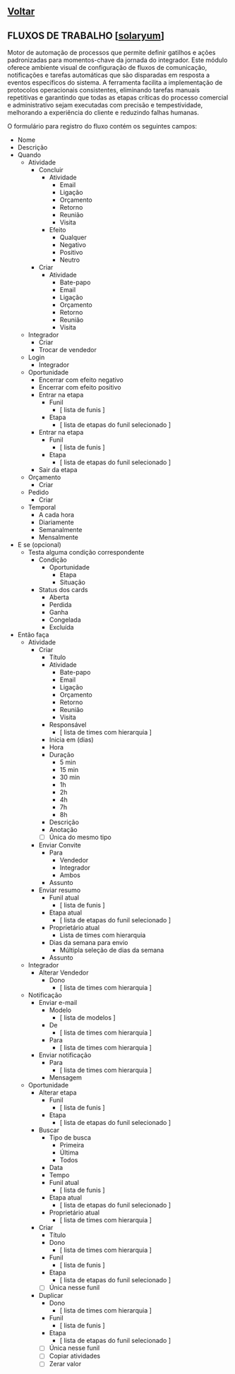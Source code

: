 [Voltar](./00_INDEX.md)
---

## FLUXOS DE TRABALHO [[solaryum](https://sandbox.solaryum.com.br/fotus-yfe/configuracoes/workflows)]

Motor de automação de processos que permite definir gatilhos e ações padronizadas para momentos-chave da jornada do
integrador. Este módulo oferece ambiente visual de configuração de fluxos de comunicação, notificações e tarefas
automáticas que são disparadas em resposta a eventos específicos do sistema. A ferramenta facilita a implementação de
protocolos operacionais consistentes, eliminando tarefas manuais repetitivas e garantindo que todas as etapas críticas
do processo comercial e administrativo sejam executadas com precisão e tempestividade, melhorando a experiência do
cliente e reduzindo falhas humanas.

O formulário para registro do fluxo contém os seguintes campos:

- Nome
- Descrição
- Quando
    - Atividade
        - Concluir
            - Atividade
                - Email
                - Ligação
                - Orçamento
                - Retorno
                - Reunião
                - Visita
            - Efeito
                - Qualquer
                - Negativo
                - Positivo
                - Neutro
        - Criar
            - Atividade
                - Bate-papo
                - Email
                - Ligação
                - Orçamento
                - Retorno
                - Reunião
                - Visita
    - Integrador
        - Criar
        - Trocar de vendedor
    - Login
        - Integrador
    - Oportunidade
        - Encerrar com efeito negativo
        - Encerrar com efeito positivo
        - Entrar na etapa
            - Funil
                - [ lista de funis ]
            - Etapa
                - [ lista de etapas do funil selecionado ]
        - Entrar na etapa
            - Funil
                - [ lista de funis ]
            - Etapa
                - [ lista de etapas do funil selecionado ]
        - Sair da etapa
    - Orçamento
        - Criar
    - Pedido
        - Criar
    - Temporal
        - A cada hora
        - Diariamente
        - Semanalmente
        - Mensalmente
- E se (opcional)
    - Testa alguma condição correspondente
        - Condição
            - Oportunidade
                - Etapa
                - Situação
        - Status dos cards
            - Aberta
            - Perdida
            - Ganha
            - Congelada
            - Excluída
- Então faça
    - Atividade
        - Criar
            - Título
            - Atividade
                - Bate-papo
                - Email
                - Ligação
                - Orçamento
                - Retorno
                - Reunião
                - Visita
            - Responsável
                - [ lista de times com hierarquia ]
            - Inicia em (dias)
            - Hora
            - Duração
                - 5 min
                - 15 min
                - 30 min
                - 1h
                - 2h
                - 4h
                - 7h
                - 8h
            - Descrição
            - Anotação
            - [ ] Única do mesmo tipo
        - Enviar Convite
            - Para
                - Vendedor
                - Integrador
                - Ambos
            - Assunto
        - Enviar resumo
            - Funil atual
                - [ lista de funis ]
            - Etapa atual
                - [ lista de etapas do funil selecionado ]
            - Proprietário atual
                - Lista de times com hierarquia
            - Dias da semana para envio
                - Múltipla seleção de dias da semana
            - Assunto
    - Integrador
        - Alterar Vendedor
            - Dono
                - [ lista de times com hierarquia ]
    - Notificação
        - Enviar e-mail
            - Modelo
                - [ lista de modelos ]
            - De
                - [ lista de times com hierarquia ]
            - Para
                - [ lista de times com hierarquia ]
        - Enviar notificação
            - Para
                - [ lista de times com hierarquia ]
            - Mensagem
    - Oportunidade
        - Alterar etapa
            - Funil
                - [ lista de funis ]
            - Etapa
                - [ lista de etapas do funil selecionado ]
        - Buscar
            - Tipo de busca
                - Primeira
                - Última
                - Todos
            - Data
            - Tempo
            - Funil atual
                - [ lista de funis ]
            - Etapa atual
                - [ lista de etapas do funil selecionado ]
            - Proprietário atual
                - [ lista de times com hierarquia ]
        - Criar
            - Título
            - Dono
                - [ lista de times com hierarquia ]
            - Funil
                - [ lista de funis ]
            - Etapa
                - [ lista de etapas do funil selecionado ]
            - [ ] Única nesse funil
        - Duplicar
            - Dono
                - [ lista de times com hierarquia ]
            - Funil
                - [ lista de funis ]
            - Etapa
                - [ lista de etapas do funil selecionado ]
            - [ ] Única nesse funil
            - [ ] Copiar atividades
            - [ ] Zerar valor
